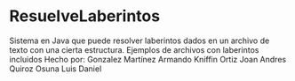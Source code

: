 # ResuelveLaberintos
Sistema en Java que puede resolver laberintos dados en un archivo de texto con una cierta estructura.
Ejemplos de archivos con laberintos incluidos
Hecho por:
Gonzalez Martínez Armando
Kniffin Ortiz Joan Andres
Quiroz Osuna Luis Daniel
